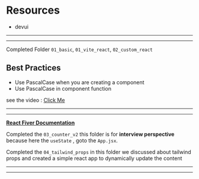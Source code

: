 # Resources
- devui

---
---
Completed Folder `01_basic`, `01_vite_react`, `02_custom_react`

## Best Practices
- Use PascalCase when you are creating a component
- Use PascalCase in component function

see the video : 
[Click Me](https://youtu.be/FxgM9k1rg0Q?si=ZXI-7nHw9NQmUew0&t=8403)

---
---

**[React Fiver Documentation](https://github.com/acdlite/react-fiber-architecture)**

Completed the `03_counter_v2` this folder is for **interview perspective** because here the `useState` , goto the `App.jsx`.

Completed the `04_tailwind_props` in this folder we discussed about tailwind props and created a simple react app to dynamically update the content

---
---
